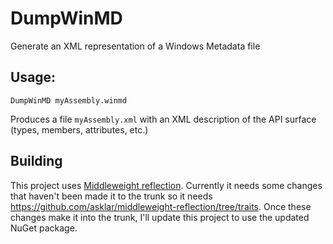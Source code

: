 # DumpWinMD
Generate an XML representation of a Windows Metadata file

## Usage:
`DumpWinMD myAssembly.winmd`

Produces a file `myAssembly.xml` with an XML description of the API surface (types, members, attributes, etc.)



## Building
This project uses [Middleweight reflection](https://github.com/MikeHillberg/middleweight-reflection). Currently it needs some changes that haven't been made it to the trunk so it needs https://github.com/asklar/middleweight-reflection/tree/traits. Once these changes make it into the trunk, I'll update this project to use the updated NuGet package.
